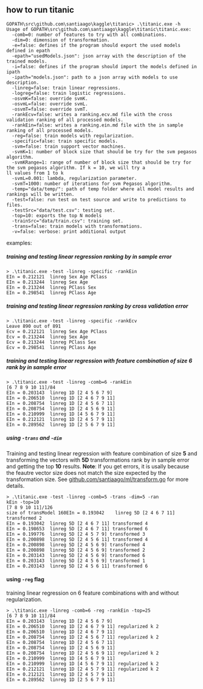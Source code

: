 ## how to run titanic

~~~
GOPATH\src\github.com\santiaago\kaggle\titanic> .\titanic.exe -h
Usage of GOPATH\src\github.com\santiaago\kaggle\titanic\titanic.exe:
  -comb=0: number of features to try with all combinations.
  -dim=0: dimension of transformation.
  -e=false: defines if the program should export the used models defined in epath
  -epath="usedModels.json": json array with the description of the trained models.
  -i=false: defines if the program should import the models defined in ipath
  -ipath="models.json": path to a json array with models to use description.
  -linreg=false: train linear regressions.
  -logreg=false: train logistic regressions.
  -osvmK=false: override svmK.
  -osvmL=false: override svmL.
  -osvmT=false: override svmT.
  -rankEcv=false: writes a ranking.ecv.md file with the cross validation ranking of all processed models.
  -rankEin=false: writes a ranking.ein.md file with the in sample ranking of all processed models.
  -reg=false: train models with regularization.
  -specific=false: train specific models.
  -svm=false: train support vector machines.
  -svmK=1: number of block size that should be try for the svm pegasos algorithm.
  -svmKRange=1: range of number of block size that should be try for the svm pegasos algorithm. If k = 10, we will try a
ll values from 1 to k
  -svmL=0.001: lambda, regularization parameter.
  -svmT=1000: number of iterations for svm Pegasos algorithm.
  -temp="data/temp/": path of temp folder where all model results and rankings will be written.
  -test=false: run test on test source and write to predictions to files.
  -testSrc="data/test.csv": testing set.
  -top=10: exports the top N models
  -trainSrc="data/train.csv": training set.
  -trans=false: train models with transformations.
  -v=false: verbose: print additional output
~~~


examples:

##### training and testing linear regression ranking by in sample error
~~~
> .\titanic.exe -test -linreg -specific -rankEin
EIn = 0.212121  linreg Sex Age PClass
EIn = 0.213244  linreg Sex Age
EIn = 0.213244  linreg PClass Sex
EIn = 0.298541  linreg PClass Age
~~~

##### training and testing linear regression ranking by cross validation error
~~~
> .\titanic.exe -test -linreg -specific -rankEcv
Leave 890 out of 891
Ecv = 0.212121  linreg Sex Age PClass
Ecv = 0.213244  linreg Sex Age
Ecv = 0.213244  linreg PClass Sex
Ecv = 0.298541  linreg PClass Age
~~~

##### training and testing linear regression with feature combination of size 6 rank by in sample error
~~~
> .\titanic.exe -test -linreg -comb=6 -rankEin
[6 7 8 9 10 11]/84
EIn = 0.203143  linreg 1D [2 4 5 6 7 9]
EIn = 0.206510  linreg 1D [2 4 6 7 9 11]
EIn = 0.208754  linreg 1D [2 4 5 6 7 11]
EIn = 0.208754  linreg 1D [2 4 5 6 9 11]
EIn = 0.210999  linreg 1D [4 5 6 7 9 11]
EIn = 0.212121  linreg 1D [2 4 5 7 9 11]
EIn = 0.289562  linreg 1D [2 5 6 7 9 11]
~~~

##### using `-trans` and `-dim`
Training and testing linear regression with feature combination of size **5** and
transforming the vectors with **5D** transformations rank by in sample error and getting the top **10** results.
**Note**:
If you get errors, it is usally because the feautre vector size does not match the size expected by the transformation size.
See [github.com/santiaago/ml/transform.go](github.com/santiaago/ml/transform.go) for more details.
~~~
> .\titanic.exe -test -linreg -comb=5 -trans -dim=5 -ran
kEin -top=10
[7 8 9 10 11]/126
size of transModel 160EIn = 0.193042    linreg 5D [2 4 6 7 11] transformed 2
EIn = 0.193042  linreg 5D [2 4 6 7 11] transformed 4
EIn = 0.198653  linreg 5D [2 4 6 7 11] transformed 6
EIn = 0.199776  linreg 5D [2 4 5 7 9] transformed 3
EIn = 0.200898  linreg 5D [2 4 5 6 11] transformed 4
EIn = 0.200898  linreg 5D [2 4 5 6 9] transformed 4
EIn = 0.200898  linreg 5D [2 4 5 6 9] transformed 2
EIn = 0.203143  linreg 5D [2 4 5 6 9] transformed 6
EIn = 0.203143  linreg 5D [2 4 5 6 9] transformed 1
EIn = 0.203143  linreg 5D [2 4 5 6 11] transformed 6
~~~


#### using `-reg` flag
training linear regression on 6 feature combinations with and without regularization.
~~~
> .\titanic.exe -linreg -comb=6 -reg -rankEin -top=25
[6 7 8 9 10 11]/84
EIn = 0.203143  linreg 1D [2 4 5 6 7 9]
EIn = 0.206510  linreg 1D [2 4 6 7 9 11] regularized k 2
EIn = 0.206510  linreg 1D [2 4 6 7 9 11]
EIn = 0.208754  linreg 1D [2 4 5 6 7 11] regularized k 2
EIn = 0.208754  linreg 1D [2 4 5 6 7 11]
EIn = 0.208754  linreg 1D [2 4 5 6 9 11]
EIn = 0.208754  linreg 1D [2 4 5 6 9 11] regularized k 2
EIn = 0.210999  linreg 1D [4 5 6 7 9 11]
EIn = 0.210999  linreg 1D [4 5 6 7 9 11] regularized k 2
EIn = 0.212121  linreg 1D [2 4 5 7 9 11] regularized k 2
EIn = 0.212121  linreg 1D [2 4 5 7 9 11]
EIn = 0.289562  linreg 1D [2 5 6 7 9 11]
~~~

